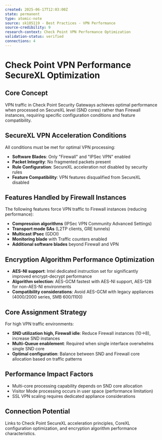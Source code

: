 ```yaml
---
created: 2025-06-17T12:03:00Z
state: permanent
type: atomic-note
source: sk105119 - Best Practices - VPN Performance
source-credibility: 9
research-context: Check Point VPN Performance Optimization
validation-status: verified
connections: 4
---
```


# Check Point VPN Performance SecureXL Optimization

## Core Concept
VPN traffic in Check Point Security Gateways achieves optimal performance when processed on SecureXL level (SND cores) rather than Firewall instances, requiring specific configuration conditions and feature compatibility.

## SecureXL VPN Acceleration Conditions
All conditions must be met for optimal VPN processing:
- **Software Blades**: Only "Firewall" and "IPSec VPN" enabled
- **Packet Integrity**: No fragmented packets present
- **Rule Configuration**: SecureXL acceleration not disabled by security rules
- **Feature Compatibility**: VPN features disqualified from SecureXL disabled

## Features Handled by Firewall Instances
The following features force VPN traffic to Firewall instances (reducing performance):
- **Compression algorithms** (IPSec VPN Community Advanced Settings)
- **Transport mode SAs** (L2TP clients, GRE tunnels)
- **Multicast IPsec** (GDOI)
- **Monitoring blade** with Traffic counters enabled
- **Additional software blades** beyond Firewall and VPN

## Encryption Algorithm Performance Optimization
- **AES-NI support**: Intel dedicated instruction set for significantly improved encrypt-decrypt performance
- **Algorithm selection**: AES-GCM fastest with AES-NI support, AES-128 for non-AES-NI environments
- **Compatibility considerations**: Avoid AES-GCM with legacy appliances (4000/2000 series, SMB 600/1100)

## Core Assignment Strategy
For high VPN traffic environments:
- **SND utilization high, Firewall idle**: Reduce Firewall instances (10→8), increase SND instances
- **Multi-Queue enablement**: Required when single interface overwhelms single SND core
- **Optimal configuration**: Balance between SND and Firewall core allocation based on traffic patterns

## Performance Impact Factors
- Multi-core processing capability depends on SND core allocation
- Visitor Mode processing occurs in user space (performance limitation)
- SSL VPN scaling requires dedicated appliance considerations

## Connection Potential
Links to Check Point SecureXL acceleration principles, CoreXL configuration optimization, and encryption algorithm performance characteristics.